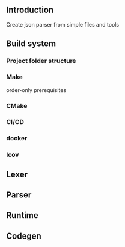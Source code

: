 

## Introduction

Create json parser from simple files and tools

## Build system

### Project folder structure

### Make

 order-only prerequisites

### CMake



### CI/CD

### docker

### lcov

## Lexer

## Parser

## Runtime

## Codegen

